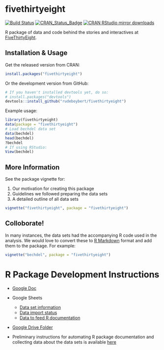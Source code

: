 
<!-- README.md is generated from README.Rmd. Please edit that file -->
fivethirtyeight
===============

[![Build Status](https://travis-ci.org/rudeboybert/fivethirtyeight.png?branch=master)](https://travis-ci.org/rudeboybert/fivethirtyeight) [![CRAN\_Status\_Badge](http://www.r-pkg.org/badges/version/fivethirtyeight)](http://cran.r-project.org/package=fivethirtyeight) [![CRAN RStudio mirror downloads](http://cranlogs.r-pkg.org/badges/fivethirtyeight)](http://www.r-pkg.org/pkg/fivethirtyeight)

R package of data and code behind the stories and interactives at [FiveThirtyEight](https://github.com/fivethirtyeight/data).

Installation & Usage
--------------------

Get the released version from CRAN:

``` r
install.packages("fivethirtyeight")
```

Or the development version from GitHub:

``` r
# If you haven't installed devtools yet, do so:
# install.packages("devtools")
devtools::install_github("rudeboybert/fivethirtyeight")
```

Example usage:

``` r
library(fivethirtyeight)
data(package = "fivethirtyeight")
# Load bechdel data set
data(bechdel)
head(bechdel)
?bechdel
# If using RStudio:
View(bechdel)
```

More Information
----------------

See the package vignette for:

1.  Our motivation for creating this package
2.  Guidelines we followed preparing the data sets
3.  A detailed outline of all data sets

``` r
vignette("fivethirtyeight", package = "fivethirtyeight")
```

Colloborate!
------------

In many instances, the data sets had the accompanying R code used in the analysis. We would love to convert these to [R Markdown](http://rmarkdown.rstudio.com/) format and add them to the package. For example:

``` r
vignette("bechdel", package = "fivethirtyeight")
```

R Package Development Instructions
==================================

-   [Google Doc](https://docs.google.com/document/d/1eCRZUvhEp7A21Sq4duQAX1P2mDplB9OxHrX-rPkXFvo/edit#)
-   Google Sheets
    -   [Data set information](https://docs.google.com/spreadsheets/d/1G8as9tYfbC7GXGdpaKHlFRvhAZHiV6JrznJM7Ou5K24/edit#gid=0)
    -   [Data import status](https://docs.google.com/spreadsheets/d/1v7OlOxwhwj6SCOjkg876iJQziq0VYaPY22eRFLQux4U/edit?usp=sharing)
    -   [Data to feed R documentation](https://docs.google.com/spreadsheets/d/1bZd1U0EnRglD6xhgHGCMZ8xDGfRkgrQFBLgTzYB_dXo/edit?usp=sharing)
-   [Google Drive Folder](https://drive.google.com/drive/folders/0B5sV4c0umdLeNTZMTWhvcE5kUUE)

-   Preliminary instructions for automating R package documentation and collecting data about the data sets is available [here](https://github.com/rudeboybert/fivethirtyeight/blob/master/data_import_procedure.md)
